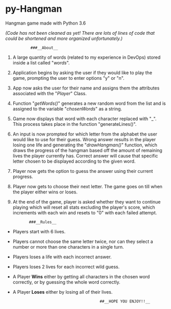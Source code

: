 # py-Hangman
Hangman game made with Python 3.6

*(Code has not been cleaned as yet! There are lots of lines of code that could be shortened and more organized unfortunately.)*

               
               
               ###__About__

1. A large quantity of words (related to my experience in DevOps) stored inside a list called "*words*".

1. Application begins by asking the user if they would like to play the game, prompting the user to enter options "y" or "n".

1. App now asks the user for their name and assigns them the attributes associated with the "*Player*" Class.

1. Function "*getWords()*" generates a new random word from the list and is assigned to the variable "*chosenWords*" as a string.

1. Game now displays that word with each character replaced with "_". This process takes place in the function "generateLines()".

1. An input is now prompted for which letter from the alphabet the user would like to use for their guess. Wrong answer results in the player losing one life and generating the "*drawHangman()*" function, which draws the progress of the hangman based off the amount of remaining lives the player currently has. Correct answer will cause that specific letter chosen to be displayed according to the given word.

1. Player now gets the option to guess the answer using their current progress.

1. Player now gets to choose their next letter. The game goes on till when the player either wins or loses.

1. At the end of the game, player is asked whether they want to continue playing which will reset all stats excluding the player's score, which increments with each win and resets to "0" with  each failed attempt.



              ###__Rules__

* Players start with 6 lives.

* Players cannot choose the same letter twice, nor can they select a number or more than one characters in a single turn.

* Players loses a life with each incorrect answer.

* Players loses 2 lives for each incorrect wild guess.

* A Player **Wins** either by getting all characters in the chosen word correctly, or by guessing the whole word correctly.

* A Player **Loses** either by losing all of their lives.


                                            ##__HOPE YOU ENJOY!!__
